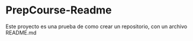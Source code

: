 # PrepCourse-Readme
Este proyecto es una prueba de como crear un repositorio, con un archivo README.md
